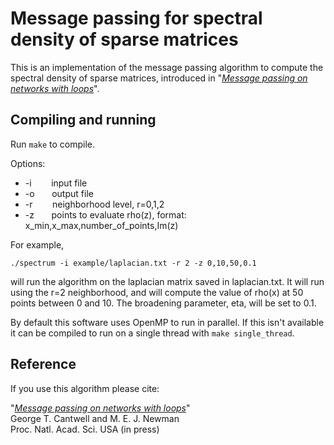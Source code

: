 # Message passing for spectral density of sparse matrices

This is an implementation of the message passing algorithm to compute the spectral density of sparse matrices, introduced in "*[Message passing on networks with loops](https://arxiv.org/abs/1907.08252)*".


## Compiling and running

Run `make` to compile.

Options:<br>
+  -i &nbsp;&nbsp;&nbsp;&nbsp;&nbsp;&nbsp; input file<br>
+  -o &nbsp;&nbsp;&nbsp;&nbsp;&nbsp; output file<br>
+  -r &nbsp;&nbsp;&nbsp;&nbsp;&nbsp;&nbsp; neighborhood level, r=0,1,2<br>
+  -z &nbsp;&nbsp;&nbsp;&nbsp;&nbsp; points to evaluate rho(z), format:  x_min,x_max,number_of_points,Im(z)<br>
 
For example,
```
./spectrum -i example/laplacian.txt -r 2 -z 0,10,50,0.1
```
will run the algorithm on the laplacian matrix saved in laplacian.txt.  It will run using the r=2 neighborhood, and will compute the value of rho(x) at 50 points between 0 and 10. The broadening parameter, eta, will be set to 0.1.

By default this software uses OpenMP to run in parallel.  If this isn't available it can be compiled to run on a single thread with `make single_thread`.


## Reference

If you use this algorithm please cite:

"[*Message passing on networks with loops*](https://arxiv.org/abs/1907.08252)"<br/>
George T. Cantwell and M. E. J. Newman<br/>
Proc. Natl. Acad. Sci. USA (in press) <br/>
